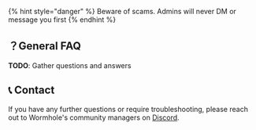 {% hint style="danger" %}
Beware of scams. Admins will never DM or message you first
{% endhint %}

## ？General FAQ


**TODO**: Gather questions and answers

<!-- 
- how much does it cost?
- who are the guardians?
- how can I get involved?
- where can I track my transaction?
- 
...
-->


## 📞 Contact

If you have any further questions or require troubleshooting, please reach out to Wormhole's community managers on [Discord](https://discord.com/invite/wormholecrypto).


